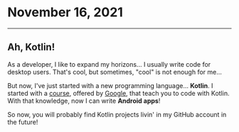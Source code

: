 # November 16, 2021

----

## Ah, Kotlin!

As a developer, I like to expand my horizons... I usually write code for desktop
users. That's cool, but sometimes, "cool" is not enough for me...

But now, I've just started with a new programming language... **Kotlin**. I
started with a [course](https://developer.android.com/courses/android-basics-kotlin/course),
offered by [Google](https://grow.google), that teach you to
code with Kotlin. With that knowledge, now I can write **Android apps**!

So now, you will probably find Kotlin projects livin' in my GitHub account in the future!
